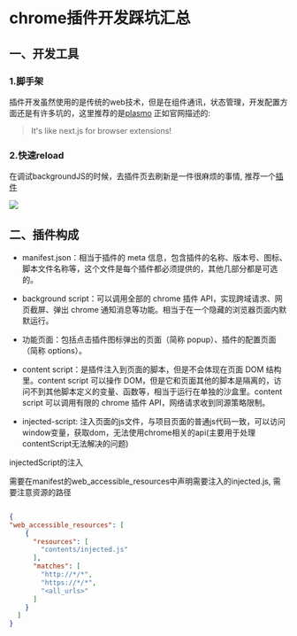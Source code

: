 # chrome插件开发踩坑汇总

## 一、开发工具

### 1.脚手架

插件开发虽然使用的是传统的web技术，但是在组件通讯，状态管理，开发配置方面还是有许多坑的，这里推荐的是[plasmo](https://github.com/PlasmoHQ/plasmo) 正如官网描述的: 

> It's like next.js for browser extensions!

### 2.快速reload

在调试backgroundJS的时候，去插件页去刷新是一件很麻烦的事情, 推荐一个[插件](https://chrome.google.com/webstore/detail/quick-extension-reload/goeiakeofnlpkioeadcbocfifmgkidpb)

![](../../cloudimg/2023/chrome-extension-quick-reload.png)

## 二、插件构成

- manifest.json：相当于插件的 meta 信息，包含插件的名称、版本号、图标、脚本文件名称等，这个文件是每个插件都必须提供的，其他几部分都是可选的。

- background script：可以调用全部的 chrome 插件 API，实现跨域请求、网页截屏、弹出 chrome 通知消息等功能。相当于在一个隐藏的浏览器页面内默默运行。

- 功能页面：包括点击插件图标弹出的页面（简称 popup）、插件的配置页面（简称 options）。

- content script：是插件注入到页面的脚本，但是不会体现在页面 DOM 结构里。content script 可以操作 DOM，但是它和页面其他的脚本是隔离的，访问不到其他脚本定义的变量、函数等，相当于运行在单独的沙盒里。content script 可以调用有限的 chrome 插件 API，网络请求收到同源策略限制。

- injected-script: 注入页面的js文件，与项目页面的普通js代码一致，可以访问window变量，获取dom，无法使用chrome相关的api(主要用于处理contentScript无法解决的问题)


injectedScript的注入

需要在manifest的web_accessible_resources中声明需要注入的injected.js,  需要注意资源的路径

```json

{
"web_accessible_resources": [
    {
      "resources": [
        "contents/injected.js"
      ],
      "matches": [
        "http://*/*",
        "https://*/*",
        "<all_urls>"
      ]
    }
  ]
}
```